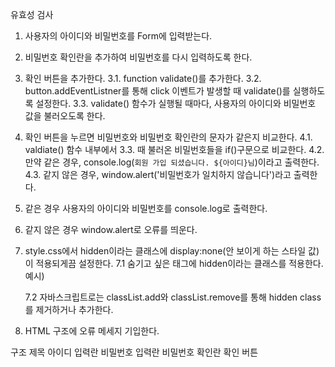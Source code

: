 유효성 검사

1. 사용자의 아이디와 비밀번호를 Form에 입력받는다.
2. 비밀번호 확인란을 추가하여 비밀번호를 다시 입력하도록 한다.
3. 확인 버튼을 추가한다.
    3.1. function validate()를 추가한다.
    3.2. button.addEventListner를 통해 click 이벤트가 발생할 때 validate()를 실행하도록 설정한다.
    3.3. validate() 함수가 실행될 때마다, 사용자의 아이디와 비밀번호 값을 불러오도록 한다.
4. 확인 버튼을 누르면 비밀번호와 비밀번호 확인란의 문자가 같은지 비교한다.
    4.1. valdiate() 함수 내부에서 3.3. 때 불러온 비밀번호들을 if()구문으로 비교한다.
    4.2. 만약 같은 경우, console.log(`회원 가입 되셨습니다. ${아이디}님`)이라고 출력한다.
    4.3. 같지 않은 경우, window.alert('비밀번호가 일치하지 않습니다')라고 출력한다.
5. 같은 경우 사용자의 아이디와 비밀번호를 console.log로 출력한다.
6. 같지 않은 경우 window.alert로 오류를 띄운다.

7. style.css에서 hidden이라는 클래스에 display:none(안 보이게 하는 스타일 값)이 적용되게끔 설정한다.
    7.1 숨기고 싶은 태그에 hidden이라는 클래스를 적용한다. 예시) <div class="hidden">
    7.2 자바스크립트로는 classList.add와 classList.remove를 통해 hidden class를 제거하거나 추가한다.
8. HTML 구조에 오류 메세지 기입한다.

구조
    제목
    아이디 입력란
    비밀번호 입력란
    비밀번호 확인란
    확인 버튼